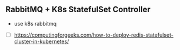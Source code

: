 ## RabbitMQ + K8s StatefulSet Controller
-  use k8s rabbitmq
- [ ] https://computingforgeeks.com/how-to-deploy-redis-statefulset-cluster-in-kubernetes/
